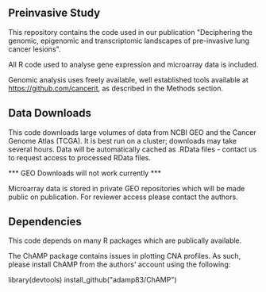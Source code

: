 ## Preinvasive Study

This repository contains the code used in our publication "Deciphering the genomic, epigenomic and transcriptomic landscapes of pre-invasive lung cancer lesions". 

All R code used to analyse gene expression and microarray data is included.

Genomic analysis uses freely available, well established tools available at https://github.com/cancerit, as described in the Methods section.

## Data Downloads

This code downloads large volumes of data from NCBI GEO and the Cancer Genome Atlas (TCGA). It is best run on a cluster; downloads may take several hours. Data will be automatically cached as .RData files - contact us to request access to processed RData files.

*** GEO Downloads will not work currently ***

Microarray data is stored in private GEO repositories which will be made public on publication. For reviewer access please contact the authors.


## Dependencies

This code depends on many R packages which are publically available.

The ChAMP package contains issues in plotting CNA profiles. As such, please install ChAMP from the authors' account using the following:

library(devtools)
install_github("adamp83/ChAMP")